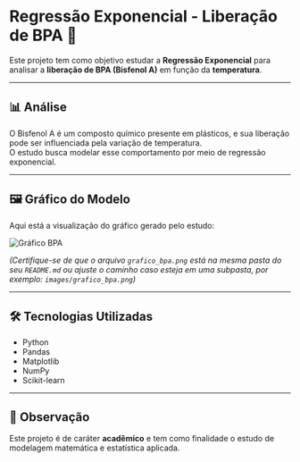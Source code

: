 # Regressão Exponencial - Liberação de BPA 🔬

Este projeto tem como objetivo estudar a **Regressão Exponencial** para analisar a **liberação de BPA (Bisfenol A)** em função da **temperatura**.

---

## 📊 Análise
O Bisfenol A é um composto químico presente em plásticos, e sua liberação pode ser influenciada pela variação de temperatura.  
O estudo busca modelar esse comportamento por meio de regressão exponencial.

---

## 🖼️ Gráfico do Modelo
Aqui está a visualização do gráfico gerado pelo estudo:

![Gráfico BPA](grafico_bpa.png)

*(Certifique-se de que o arquivo `grafico_bpa.png` está na mesma pasta do seu `README.md` ou ajuste o caminho caso esteja em uma subpasta, por exemplo: `images/grafico_bpa.png`)*

---

## 🛠️ Tecnologias Utilizadas
- Python  
- Pandas  
- Matplotlib  
- NumPy  
- Scikit-learn  

---

## 📌 Observação
Este projeto é de caráter **acadêmico** e tem como finalidade o estudo de modelagem matemática e estatística aplicada.
